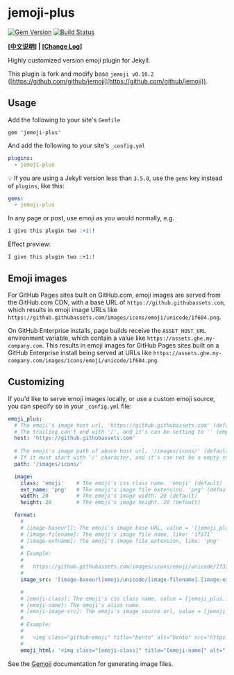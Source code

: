 # jemoji-plus

[![Gem Version](https://badge.fury.io/rb/jemoji.svg)](http://badge.fury.io/rb/jemoji)
[![Build Status](https://travis-ci.org/jekyll/jemoji.svg?branch=master)](https://travis-ci.org/jekyll/jemoji)

**[[中文说明](https://github.com/shines77/jemoji-plus/blob/master/README-zhCN.md)] | [[Change Log](https://github.com/shines77/jemoji-plus/blob/master/ChangeLog.md)]**

Highly customized version emoji plugin for Jekyll.

This plugin is fork and modify base `jemoji v0.10.2` ([https://github.com/github/jemoji](https://github.com/github/jemoji)).

## Usage

Add the following to your site's `Gemfile`

```
gem 'jemoji-plus'
```

And add the following to your site's `_config.yml`

```yml
plugins:
  - jemoji-plus
```

💡 If you are using a Jekyll version less than `3.5.0`, use the `gems` key instead of `plugins`, like this:

```yml
gems:
  - jemoji-plus
```

In any page or post, use emoji as you would normally, e.g.

```markdown
I give this plugin two :+1:!
```

Effect preview:

`I give this plugin two :+1:!`

## Emoji images

For GitHub Pages sites built on GitHub.com, emoji images are served from the GitHub.com CDN, with a base URL of `https://github.githubassets.com`, which results in emoji image URLs like `https://github.githubassets.com/images/icons/emoji/unicode/1f604.png`.

On GitHub Enterprise installs, page builds receive the `ASSET_HOST_URL` environment variable, which contain a value like `https://assets.ghe.my-company.com`. This results in emoji images for GitHub Pages sites built on a GitHub Enterprise install being served at URLs like `https://assets.ghe.my-company.com/images/icons/emoji/unicode/1f604.png`.

## Customizing

If you'd like to serve emoji images locally, or use a custom emoji source, you can specify so in your `_config.yml` file:

```yml
emoji_plus:
  # The emoji's image host url, 'https://github.githubassets.com' (default).
  # The trailing can't end with '/', and it's can be setting to '' (empty string).
  host: 'https://github.githubassets.com'
  
  # The emoji's image path of above host url, '/images/icons/' (default).
  # If it must start with '/' character, and it's can not be a empty string.
  path: '/images/icons/'

  image:
    class: 'emoji'    # The emoji's css class name. 'emoji' (default)
    ext_name: 'png'   # The emoji's image file extension. 'png' (default), 'jpg', 'jpeg', 'svg'
    width: 20         # The emoji's image width. 20 (default)
    height: 20        # The emoji's image height. 20 (default)

  format:
    #
    # [image-baseurl]: The emoji's image base URL, value = '[jemoji_plus.host][jemoji_plus.path]'
    # [image-filename]: The emoji's image file name, like: '1f371'
    # [image-extname]: The emoji's image file extension, like: 'png'
    #
    # Example:
    #
    #   https://github.githubassets.com/images/icons/emoji/unicode/1f371.png?v8
    #
    image_src: '[image-baseurl]emoji/unicode/[image-filename].[image-extname]?v8'

    #
    # [emoji-class]: The emoji's css class name, value = [jemoji_plus.image.class]
    # [emoji-name]: The emoji's alias name.
    # [emoji-image-src]: The emoji's image source url, value = [jemoji_plus.format.image_src]
    #
    # Example:
    #
    #   <img class="github-emoji" title="bento" alt="bento" src="https://github.githubassets.com/images/icons/emoji/unicode/1f371.png?v8" width="20" height="20" />
    #
    emoji_html: '<img class="[emoji-class]" title="[emoji-name]" alt="[emoji-name]" src="[emoji-image-src]" width="[emoji-width]" height="[emoji-height] />'
```

See the [Gemoji](https://github.com/github/gemoji) documentation for generating image files.

